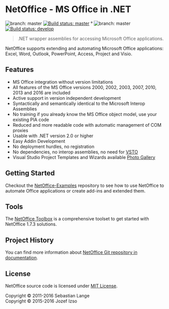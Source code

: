 # NetOffice - MS Office in .NET

![branch: master](http://img.shields.io/badge/branch-master-blue.svg?style=flat) [![Build status: master](https://ci.appveyor.com/api/projects/status/kr1qy7by3fakto3s/branch/master?svg=true)](https://ci.appveyor.com/project/jozefizso/netoffice/branch/master) ° ![branch: master](http://img.shields.io/badge/branch-develop-blue.svg?style=flat) [![Build status: develop](https://ci.appveyor.com/api/projects/status/kr1qy7by3fakto3s/branch/develop?svg=true)](https://ci.appveyor.com/project/jozefizso/netoffice/branch/develop)

> .NET wrapper assemblies for accessing Microsoft Office applications.

NetOffice supports extending and automating Microsoft Office applications: Excel, Word, Outlook,
PowerPoint, Access, Project and Visio.

## Features

* MS Office integration without version limitations
* All features of the MS Office versions 2000, 2002, 2003, 2007, 2010, 2013 and 2016 are included
* Active support in version independent development
* Syntactically and semantically identical to the Microsoft Interop Assemblies
* No training if you already know the MS Office object model, use your existing PIA code
* Reduced and more readable code with automatic management of COM proxies
* Usable with .NET version 2.0 or higher
* Easy Addin Development
* No deployment hurdles, no registration
* No dependencies, no interop assemblies, no need for [VSTO][VSTO]
* Visual Studio Project Templates and Wizards available [Photo Gallery][NetOffice Photo Gallery]

## Getting Started

Checkout the [NetOffice-Examples](https://github.com/NetOfficeFw/NetOffice-Examples) repository
to see how to use NetOffice to automate Office applications or create add-ins and extended them.

## Tools

The [NetOffice Toolbox](https://github.com/NetOfficeFw/NetOfficeToolbox) is a comprehensive
toolset to get started with NetOffice 1.7.3 solutions.

## Project History

You can find more information about [NetOffice Git repository in documentation](Documentation/History.md).

## License

NetOffice source code is licensed under [MIT License](LICENSE.txt).

Copyright © 2011-2016 Sebastian Lange  
Copyright © 2015-2016 Jozef Izso


[VSTO]: http://msdn.microsoft.com/en-us/library/jj620922.aspx
[NetOffice Photo Gallery]: http://netoffice.codeplex.com/wikipage?title=ProjectWizardScreenshots_English

